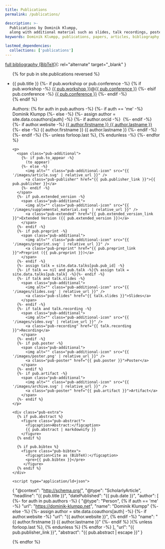 ```yaml
---
title: Publications
permalink: /publications/

description: >-
  Publications by Dominik Klumpp,
  along with additional material such as slides, talk recordings, posters etc.
keywords: Dominik Klumpp, publications, papers, articles, bibliography, references

lastmod_dependencies:
  collections: ['publications']
---
```


[full bibliography (BibTeX)](/resources/bibliography.bib){: rel="alternate" target="_blank" }

<ul class="pub-list">
{% for pub in site.publications reversed %}
  <li class="publication" id="pub-{{ pub.pub_id }}">
    <p>
      <a class="pub-unfolder" href="#pub-{{ pub.pub_id }}" aria-label="show details for publication"></a>
      <a class="pub-folder" href="#/" aria-label="collapse detailed view"></a>
      <span class="pub-title">{{ pub.title }}</span>
      {%- if pub.workshop or pub.conference -%}
        <span class="pub-venue">
          {% if pub.workshop -%}
            <a class="pub-workshop" href="{{ pub.workshop_link }}">{{ pub.workshop }}</a><span class="colocation-link">@</span><a class="pub-colocation" href="{{ pub.conference_link }}">{{ pub.conference }}</a>
          {%- elsif pub.conference -%}
            <a class="pub-conference" href="{{ pub.conference_link }}">{{ pub.conference }}</a>
          {%- endif -%}<br/>
        </span>
      {% endif %}
    </p>
    <p class="pub-authorline">
      <span>Authors:</span>
      {% for auth in pub.authors -%}
        {%- if auth == 'me' -%}
          <span class="author-self">Dominik Klumpp</span>
        {%- else -%}
          {%- assign author = site.data.coauthors[auth] -%}
          <span class="author">
            {%- if author.orcid -%}
              <a class="author-orcid" href="https://orcid.org/{{author.orcid}}" aria-label="ORCID profile for {{ author.firstname }} {{ author.lastname }}"><img alt="" src="{{ '/images/orcid.svg' | relative_url }}"/></a>
            {%- endif -%}
            {%- if author.website -%}
              <a class="author-link" href="{{ author.website }}">{{ author.firstname }} {{ author.lastname }}</a>
            {%- else -%}
              {{ author.firstname }} {{ author.lastname }}
            {%- endif -%}
          </span>
        {%- endif -%}
        {%- unless forloop.last %}, {% endunless -%}
      {%- endfor %}
    </p>
 
    <p>
      <span class="pub-additional">
        {%- if pub.to_appear -%}
          (to appear)
        {%- else -%}
          <img alt="" class="pub-additional-icon" src="{{ '/images/article.svg' | relative_url }}" />
          <a class="pub-publisher" href="{{ pub.publisher_link }}">{{ pub.publisher }}</a>
        {%- endif -%}
      </span>
      {%- if pub.extended_version -%}
        <span class="pub-additional">
          <img alt="" class="pub-additional-icon" src="{{ '/images/supplemental_material.svg' | relative_url }}" />
          <a class="pub-extended" href="{{ pub.extended_version_link }}">Extended Version ({{ pub.extended_version }})</a>
        </span>
      {%- endif -%}
      {%- if pub.preprint -%}
        <span class="pub-additional">
          <img alt="" class="pub-additional-icon" src="{{ '/images/preprint.svg' | relative_url }}" />
          <a class="pub-preprint" href="{{ pub.preprint_link }}">Preprint ({{ pub.preprint }})</a>
        </span>
      {%- endif -%}
      {%- assign talk = site.data.talks[pub.pub_id] -%}
      {%- if talk == nil and pub.talk -%}{% assign talk = site.data.talks[pub.talk] -%}{%- endif -%}
      {%- if talk and talk.slides -%}
        <span class="pub-additional">
          <img alt="" class="pub-additional-icon" src="{{ '/images/slides.svg' | relative_url }}" />
          <a class="pub-slides" href="{{ talk.slides }}">Slides</a>
        </span>
      {%- endif -%}
      {%- if talk and talk.recording -%}
        <span class="pub-additional">
          <img alt="" class="pub-additional-icon" src="{{ '/images/video.svg' | relative_url }}" />
          <a class="pub-recording" href="{{ talk.recording }}">Recording</a>
        </span>
      {%- endif -%}
      {%- if pub.poster -%}
        <span class="pub-additional">
          <img alt="" class="pub-additional-icon" src="{{ '/images/poster.png' | relative_url }}" />
          <a class="pub-poster" href="{{ pub.poster }}">Poster</a>
        </span>
      {%- endif %}
      {%- if pub.artifact -%}
        <span class="pub-additional">
          <img alt="" class="pub-additional-icon" src="{{ '/images/archive.svg' | relative_url }}" />
          <a class="pub-poster" href="{{ pub.artifact }}">Artifact</a>
        </span>
      {%- endif %}
    </p>
    
    <div class="pub-extra">
      {% if pub.abstract %}
        <figure class="pub-abstract">
          <figcaption>Abstract:</figcaption>
          {{ pub.abstract | markdownify }}
        </figure>
      {% endif %}

      {% if pub.bibtex %}
        <figure class="pub-bibtex">
          <figcaption>Cite as (BibTeX):</figcaption>
          <pre>{{ pub.bibtex }}</pre>
         </figure>
      {% endif %}
    </div>

    <script type="application/ld+json">
{
  "@context": "http://schema.org/",
  "@type": "ScholarlyArticle",
  "headline": "{{ pub.title }}",
  "datePublished": "{{ pub.date }}",
  "author": [
    {%- for auth in pub.authors -%}
    {
      "@type": "Person",
      {% if auth == 'me' -%}
        "url": "https://dominik-klumpp.net",
        "name": "Dominik Klumpp"
      {%- else -%}
        {%- assign author = site.data.coauthors[auth] -%}
        {%- if author.website -%}
        "url": "{{ author.website }}",
        {% endif -%}
        "name": "{{ author.firstname }} {{ author.lastname }}"
      {%- endif %}
    }{% unless forloop.last %}, {% endunless %}
    {% endfor -%}
  ],
  "url": "{{ pub.publisher_link }}",
  "abstract": "{{ pub.abstract | escape }}"
}
    </script>
  </li>
{% endfor %}
</ul>

<!-- plans:

  link scholar
  A-Z icon after "Authors" if order is alphabetical
  include "type" of publication
  add presentation for QA4SASO to research gate & link
-->

